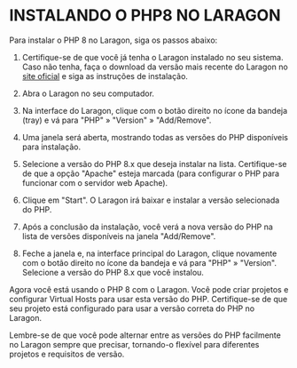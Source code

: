 # INSTALANDO O PHP8 NO LARAGON
Para instalar o PHP 8 no Laragon, siga os passos abaixo:

1. Certifique-se de que você já tenha o Laragon instalado no seu sistema. Caso não tenha, faça o download da versão mais recente do Laragon no [site oficial](https://laragon.org/) e siga as instruções de instalação.

2. Abra o Laragon no seu computador.

3. Na interface do Laragon, clique com o botão direito no ícone da bandeja (tray) e vá para "PHP" » "Version" » "Add/Remove".

4. Uma janela será aberta, mostrando todas as versões do PHP disponíveis para instalação. 

5. Selecione a versão do PHP 8.x que deseja instalar na lista. Certifique-se de que a opção "Apache" esteja marcada (para configurar o PHP para funcionar com o servidor web Apache).

6. Clique em "Start". O Laragon irá baixar e instalar a versão selecionada do PHP.

7. Após a conclusão da instalação, você verá a nova versão do PHP na lista de versões disponíveis na janela "Add/Remove".

8. Feche a janela e, na interface principal do Laragon, clique novamente com o botão direito no ícone da bandeja e vá para "PHP" » "Version". Selecione a versão do PHP 8.x que você instalou.

Agora você está usando o PHP 8 com o Laragon. Você pode criar projetos e configurar Virtual Hosts para usar esta versão do PHP. Certifique-se de que seu projeto está configurado para usar a versão correta do PHP no Laragon.

Lembre-se de que você pode alternar entre as versões do PHP facilmente no Laragon sempre que precisar, tornando-o flexível para diferentes projetos e requisitos de versão.